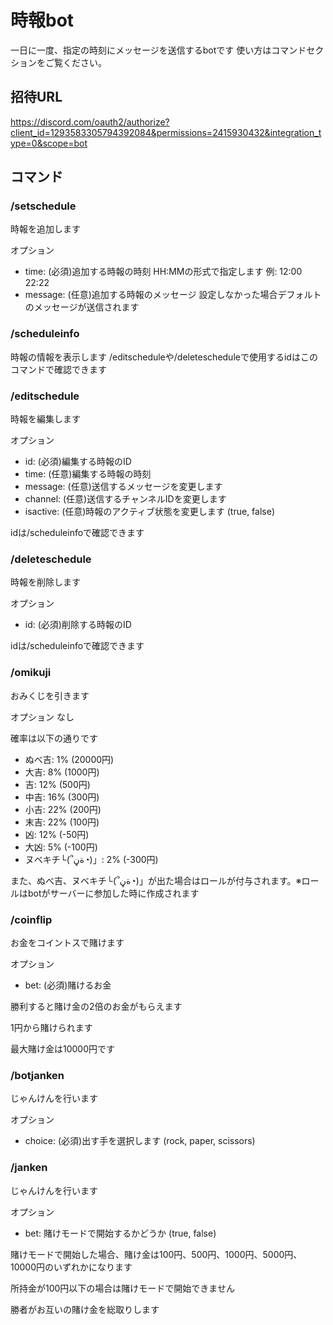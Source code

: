 # 時報bot

一日に一度、指定の時刻にメッセージを送信するbotです 使い方はコマンドセクションをご覧ください。

## 招待URL
https://discord.com/oauth2/authorize?client_id=1293583305794392084&permissions=2415930432&integration_type=0&scope=bot

## コマンド

### /setschedule
  時報を追加します

  オプション
  - time: (必須)追加する時報の時刻 HH:MMの形式で指定します 例: 12:00 22:22
  - message: (任意)追加する時報のメッセージ 設定しなかった場合デフォルトのメッセージが送信されます

### /scheduleinfo
  時報の情報を表示します
  /editscheduleや/deletescheduleで使用するidはこのコマンドで確認できます

### /editschedule
  時報を編集します

  オプション
  - id: (必須)編集する時報のID
  - time: (任意)編集する時報の時刻
  - message: (任意)送信するメッセージを変更します
  - channel: (任意)送信するチャンネルIDを変更します
  - isactive: (任意)時報のアクティブ状態を変更します (true, false)

  idは/scheduleinfoで確認できます

### /deleteschedule
  時報を削除します

  オプション
  - id: (必須)削除する時報のID

  idは/scheduleinfoで確認できます

### /omikuji
  おみくじを引きます

  オプション なし

  確率は以下の通りです
  - ぬべ吉: 1% (20000円)
  - 大吉: 8% (1000円)
  - 吉: 12% (500円)
  - 中吉: 16% (300円)
  - 小吉: 22% (200円)
  - 末吉: 22% (100円)
  - 凶: 12% (-50円)
  - 大凶: 5% (-100円)
  - ヌベキチ└(՞ةڼ◔)」: 2% (-300円)

  また、ぬべ吉、ヌベキチ└(՞ةڼ◔)」が出た場合はロールが付与されます。※ロールはbotがサーバーに参加した時に作成されます

### /coinflip
  お金をコイントスで賭けます

  オプション
  - bet: (必須)賭けるお金

  勝利すると賭け金の2倍のお金がもらえます

  1円から賭けられます

  最大賭け金は10000円です


### /botjanken
  じゃんけんを行います

  オプション
  - choice: (必須)出す手を選択します (rock, paper, scissors)

### /janken
  じゃんけんを行います

  オプション
  - bet: 賭けモードで開始するかどうか (true, false)

  賭けモードで開始した場合、賭け金は100円、500円、1000円、5000円、10000円のいずれかになります

  所持金が100円以下の場合は賭けモードで開始できません
  
  勝者がお互いの賭け金を総取りします
